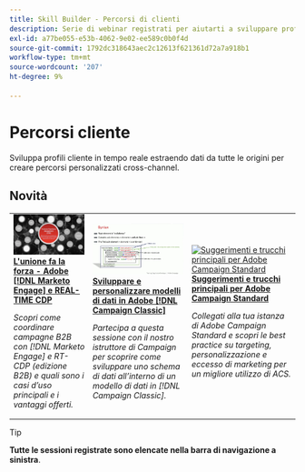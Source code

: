 ```yaml
---
title: Skill Builder - Percorsi di clienti
description: Serie di webinar registrati per aiutarti a sviluppare profili cliente in tempo reale estraendo dati da tutte le origini per creare percorsi personalizzati cross-channel.
exl-id: a77be055-e53b-4062-9e02-ee589c0b0f4d
source-git-commit: 1792dc318643aec2c12613f621361d72a7a918b1
workflow-type: tm+mt
source-wordcount: '207'
ht-degree: 9%

---
```


# Percorsi cliente

Sviluppa profili cliente in tempo reale estraendo dati da tutte le origini per creare percorsi personalizzati cross-channel.

## Novità

<table>
<tr>
  <td>
    <a href="https://experienceleague.adobe.com/docs/skill-builder-events/skill-builder/customer-journeys/2022/b2b-campaigns.html">
      <img alt="L&apos;unione fa la forza - Adobe [!DNL Marketo Engage] e REAL-TIME CDP" src="assets/343824.jpeg" />
    </a>
     <div>
      <a href="https://experienceleague.adobe.com/docs/skill-builder-events/skill-builder/customer-journeys/2022/b2b-campaigns.html">
        <strong>L'unione fa la forza - Adobe [!DNL Marketo Engage] e REAL-TIME CDP</strong>
      </a>
    </div>
    <p>
    <em>Scopri come coordinare campagne B2B con [!DNL Marketo Engage] e RT-CDP (edizione B2B) e quali sono i casi d’uso principali e i vantaggi offerti.</em>
    <p>
  </td>
  <td>
    <a href="https://experienceleague.adobe.com/docs/skill-builder-events/skill-builder/customer-journeys/2022/data-models.html">
      <img alt="Sviluppare e personalizzare modelli di dati in Adobe [!DNL Campaign Classic]" src="assets/343829.jpeg" />
    </a>
     <div>
      <a href="https://experienceleague.adobe.com/docs/skill-builder-events/skill-builder/customer-journeys/2022/data-models.html">
        <strong>Sviluppare e personalizzare modelli di dati in Adobe [!DNL Campaign Classic]</strong>
      </a>
    </div>
    <p>
    <em>Partecipa a questa sessione con il nostro istruttore di Campaign per scoprire come sviluppare uno schema di dati all’interno di un modello di dati in [!DNL Campaign Classic].</em>
    <p>
  </td>  
  <td>
    <a href="https://experienceleague.adobe.com/docs/skill-builder-events/skill-builder/customer-journeys/2022/tips-and-tricks.html">
      <img alt="Suggerimenti e trucchi principali per Adobe Campaign Standard" src="https://video.tv.adobe.com/v/343828?format=jpeg" />
    </a>
     <div>
      <a href="https://experienceleague.adobe.com/docs/skill-builder-events/skill-builder/customer-journeys/2022/tips-and-tricks.html">
        <strong>Suggerimenti e trucchi principali per Adobe Campaign Standard</strong>
      </a>
    </div>
    <p>
    <em>Collegati alla tua istanza di Adobe Campaign Standard e scopri le best practice su targeting, personalizzazione e eccesso di marketing per un migliore utilizzo di ACS.</em>
    <p>
  </td>
</tr>
</table>

>[!TIP]
>
>**Tutte le sessioni registrate sono elencate nella barra di navigazione a sinistra**.
